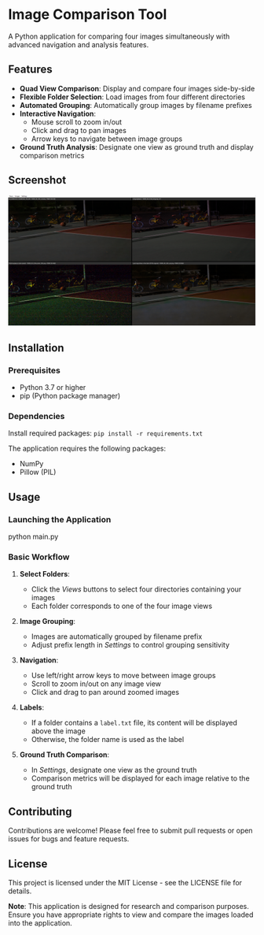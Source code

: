 # Image Comparison Tool

A Python application for comparing four images simultaneously with advanced navigation and analysis features.

## Features

- **Quad View Comparison**: Display and compare four images side-by-side
- **Flexible Folder Selection**: Load images from four different directories
- **Automated Grouping**: Automatically group images by filename prefixes
- **Interactive Navigation**:
  - Mouse scroll to zoom in/out
  - Click and drag to pan images
  - Arrow keys to navigate between image groups
- **Ground Truth Analysis**: Designate one view as ground truth and display comparison metrics

## Screenshot

![Application Screenshot](./images/screenshot.png)

## Installation

### Prerequisites
- Python 3.7 or higher
- pip (Python package manager)

### Dependencies
Install required packages:
`pip install -r requirements.txt`

The application requires the following packages:
- NumPy
- Pillow (PIL)

## Usage

### Launching the Application
python main.py

### Basic Workflow

1. **Select Folders**:
   - Click the *Views* buttons to select four directories containing your images
   - Each folder corresponds to one of the four image views

2. **Image Grouping**:
   - Images are automatically grouped by filename prefix
   - Adjust prefix length in *Settings* to control grouping sensitivity

3. **Navigation**:
   - Use left/right arrow keys to move between image groups
   - Scroll to zoom in/out on any image view
   - Click and drag to pan around zoomed images

4. **Labels**:
   - If a folder contains a `label.txt` file, its content will be displayed above the image
   - Otherwise, the folder name is used as the label

5. **Ground Truth Comparison**:
   - In *Settings*, designate one view as the ground truth
   - Comparison metrics will be displayed for each image relative to the ground truth

## Contributing

Contributions are welcome! Please feel free to submit pull requests or open issues for bugs and feature requests.

## License

This project is licensed under the MIT License - see the LICENSE file for details.

**Note**: This application is designed for research and comparison purposes. Ensure you have appropriate rights to view and compare the images loaded into the application.